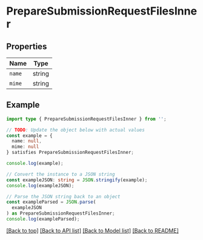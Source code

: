 # PrepareSubmissionRequestFilesInner

## Properties

| Name   | Type   |
| ------ | ------ |
| `name` | string |
| `mime` | string |

## Example

```typescript
import type { PrepareSubmissionRequestFilesInner } from '';

// TODO: Update the object below with actual values
const example = {
  name: null,
  mime: null
} satisfies PrepareSubmissionRequestFilesInner;

console.log(example);

// Convert the instance to a JSON string
const exampleJSON: string = JSON.stringify(example);
console.log(exampleJSON);

// Parse the JSON string back to an object
const exampleParsed = JSON.parse(
  exampleJSON
) as PrepareSubmissionRequestFilesInner;
console.log(exampleParsed);
```

[[Back to top]](#) [[Back to API list]](../README.md#api-endpoints) [[Back to Model list]](../README.md#models) [[Back to README]](../README.md)
